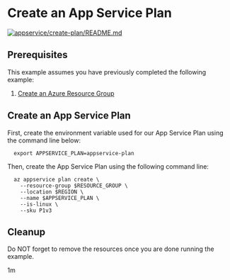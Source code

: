 
# Create an App Service Plan

[![appservice/create-plan/README.md](https://github.com/Azure-Samples/java-on-azure-examples/actions/workflows/appservice_create-plan_README_md.yml/badge.svg)](https://github.com/Azure-Samples/java-on-azure-examples/actions/workflows/appservice_create-plan_README_md.yml)

## Prerequisites

This example assumes you have previously completed the following example:

1. [Create an Azure Resource Group](../../group/create/README.md)

## Create an App Service Plan

<!-- workflow.cron(0 0 * * 1) -->
<!-- workflow.include(../../group/create/README.md) -->

First, create the environment variable used for our App Service Plan
using the command line below:

<!-- workflow.skip() -->
```shell
  export APPSERVICE_PLAN=appservice-plan
```

<!-- workflow.run() 
if [[ -z $APPSERVICE_PLAN ]]; then
  export APPSERVICE_PLAN=appservice-plan-$RANDOM
  export REGION=northcentralus
fi
-->

Then, create the App Service Plan using the following command line:

```shell
  az appservice plan create \
    --resource-group $RESOURCE_GROUP \
    --location $REGION \
    --name $APPSERVICE_PLAN \
    --is-linux \
    --sku P1v3
```

<!-- workflow.directOnly() 

  export RESULT=$(az appservice plan show --resource-group $RESOURCE_GROUP --name $APPSERVICE_PLAN --query properties.provisioningState --output tsv)
  az group delete --name $RESOURCE_GROUP --yes || true
  if [[ "$RESULT" != Succeeded ]]; then
    exit 1
  fi
  exit 0

  -->

## Cleanup

Do NOT forget to remove the resources once you are done running the example.

1m
